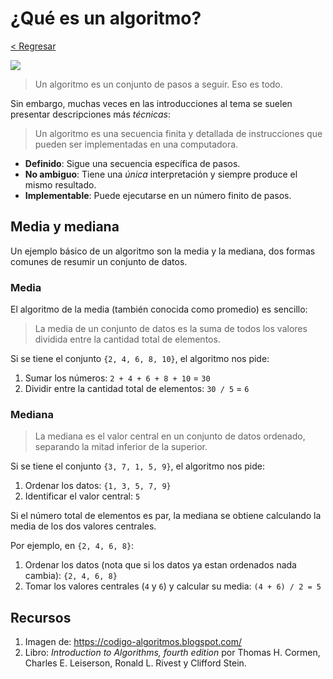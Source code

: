 # ¿Qué es un algoritmo?

[< Regresar](/)

![](https://external-content.duckduckgo.com/iu/?u=https%3A%2F%2Ftse2.mm.bing.net%2Fth%3Fid%3DOIP.plnlzEgxN2lvPS6zsvgDXgHaEK%26pid%3DApi&f=1&ipt=8a105e031a520c670090eedc89e7b5d32c1a7f0470451f656807054e816e7f2f&ipo=images)

> Un algoritmo es un conjunto de pasos a seguir. Eso es todo.

Sin embargo, muchas veces en las introducciones al tema se suelen presentar descripciones más _técnicas_:

> Un algoritmo es una secuencia finita y detallada de instrucciones que pueden ser implementadas en una computadora.

- **Definido**: Sigue una secuencia específica de pasos.
- **No ambiguo**: Tiene una _única_ interpretación y siempre produce el mismo resultado.
- **Implementable**: Puede ejecutarse en un número finito de pasos.

## Media y mediana

Un ejemplo básico de un algoritmo son la media y la mediana, dos formas comunes de resumir un conjunto de datos.

### Media

El algoritmo de la media (también conocida como promedio) es sencillo:

> La media de un conjunto de datos es la suma de todos los valores dividida entre la cantidad total de elementos.

Si se tiene el conjunto `{2, 4, 6, 8, 10}`, el algoritmo nos pide:

1. Sumar los números: `2 + 4 + 6 + 8 + 10` = `30`
2. Dividir entre la cantidad total de elementos: `30 / 5` = `6`

### Mediana

> La mediana es el valor central en un conjunto de datos ordenado, separando la mitad inferior de la superior.

Si se tiene el conjunto `{3, 7, 1, 5, 9}`, el algoritmo nos pide:

1. Ordenar los datos: `{1, 3, 5, 7, 9}`
2. Identificar el valor central: `5`

Si el número total de elementos es par, la mediana se obtiene calculando la media de los dos valores centrales.

Por ejemplo, en `{2, 4, 6, 8}`:

1. Ordenar los datos (nota que si los datos ya estan ordenados nada cambia): `{2, 4, 6, 8}`
2. Tomar los valores centrales (`4` y `6`) y calcular su media: `(4 + 6) / 2 = 5`

## Recursos

1. Imagen de: https://codigo-algoritmos.blogspot.com/
2. Libro: *Introduction to Algorithms, fourth edition* por Thomas H. Cormen, Charles E. Leiserson, Ronald L. Rivest y Clifford Stein.
